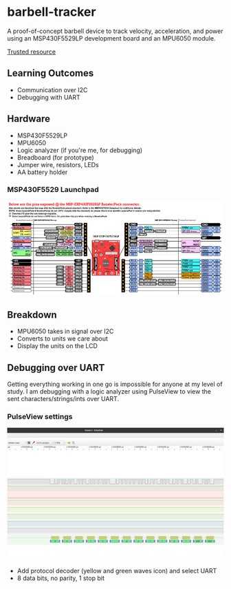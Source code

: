 # barbell-tracker

A proof-of-concept barbell device to track velocity, acceleration, and power using an MSP430F5529LP development board and an MPU6050 module.

[Trusted resource](https://www.strongerbyscience.com/complete-guide-to-bar-speed-trackers/)

## Learning Outcomes
- Communication over I2C
- Debugging with UART

## Hardware
- MSP430F5529LP
- MPU6050
- Logic analyzer (if you're me, for debugging)
- Breadboard (for prototype)
- Jumper wire, resistors, LEDs
- AA battery holder

### MSP430F5529 Launchpad
![MSP430F5529LP pin map](docs/MSP430F5529LP-Launchpad-Pin-Map.png)

## Breakdown
- MPU6050 takes in signal over I2C
- Converts to units we care about
- Display the units on the LCD

## Debugging over UART
Getting everything working in one go is impossible for anyone at my level of study. I am debugging with a logic analyzer using PulseView to view the sent characters/strings/ints over UART.

### PulseView settings
![PulseView settings for UART](docs/pulseview-uart-example.png)
- Add protocol decoder (yellow and green waves icon) and select UART
- 8 data bits, no parity, 1 stop bit

